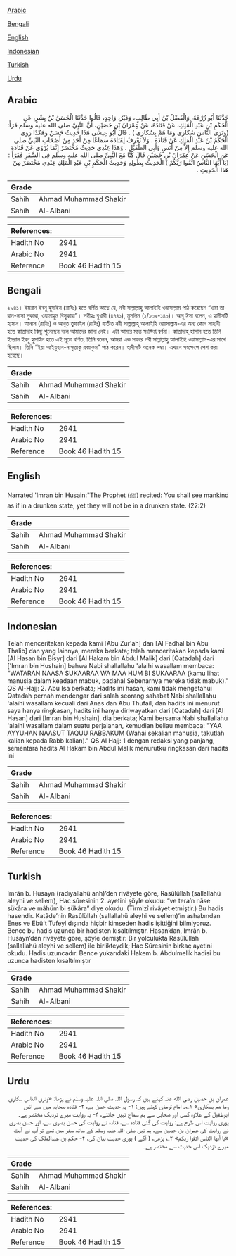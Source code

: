 [Arabic](#arabic)

[Bengali](#bengali)

[English](#english)

[Indonesian](#indonesian)

[Turkish](#turkish)

[Urdu](#urdu)

## Arabic


<div dir="rtl" lang="ar" style={{fontSize:'larger',backgroundColor:'#f8f9fa',padding:20}}>
حَدَّثَنَا أَبُو زُرْعَةَ، وَالْفَضْلُ بْنُ أَبِي طَالِبٍ، وَغَيْرُ، وَاحِدٍ، قَالُوا حَدَّثَنَا الْحَسَنُ بْنُ بِشْرٍ، عَنِ الْحَكَمِ بْنِ عَبْدِ الْمَلِكِ، عَنْ قَتَادَةَ، عَنْ عِمْرَانَ بْنِ حُصَيْنٍ، أَنَّ النَّبِيَّ صلى الله عليه وسلم قَرَأَ‏:‏ ‏(‏وَتَرَى النَّاسَ سُكَارَى وَمَا هُمْ بِسُكَارَى ‏)‏ ‏.‏ قَالَ أَبُو عِيسَى هَذَا حَدِيثٌ حَسَنٌ وَهَكَذَا رَوَى الْحَكَمُ بْنُ عَبْدِ الْمَلِكِ عَنْ قَتَادَةَ ‏.‏ وَلاَ نَعْرِفُ لِقَتَادَةَ سَمَاعًا مِنْ أَحَدٍ مِنْ أَصْحَابِ النَّبِيِّ صلى الله عليه وسلم إِلاَّ مِنْ أَنَسٍ وَأَبِي الطُّفَيْلِ ‏.‏ وَهَذَا عِنْدِي حَدِيثٌ مُخْتَصَرٌ إِنَّمَا يُرْوَى عَنْ قَتَادَةَ عَنِ الْحَسَنِ عَنْ عِمْرَانَ بْنِ حُصَيْنٍ قَالَ كُنَّا مَعَ النَّبِيِّ صلى الله عليه وسلم فِي السَّفَرِ فَقَرَأَ ‏:‏ ‏(‏يَا أَيُّهَا النَّاسُ اتَّقُوا رَبَّكُمْ ‏)‏ الْحَدِيثَ بِطُولِهِ وَحَدِيثُ الْحَكَمِ بْنِ عَبْدِ الْمَلِكِ عِنْدِي مُخْتَصَرٌ مِنْ هَذَا الْحَدِيثِ ‏.‏
</div>
<div style={{backgroundColor:'#f8f9fa',padding:20, marginBottom: 10}}><table> <thead> <tr> <th>Grade</th> <th></th> </tr> </thead> <tbody> <tr><td>Sahih</td><td>Ahmad Muhammad Shakir</td></tr><tr><td>Sahih</td><td>Al-Albani</td></tr></tbody></table><table> <thead> <tr> <th>References:</th> <th></th> </tr> </thead> <tbody><tr><td>Hadith No</td><td>2941</td></tr><tr><td>Arabic No</td><td>2941</td></tr><tr><td>Reference</td><td>Book 46 Hadith 15</td></tr></tbody></table></div>

## Bengali


<div dir="ltr" lang="bn" style={{fontSize:'larger',backgroundColor:'#f8f9fa',padding:20}}>
২৯৪১। ইমরান ইবনু হুসাইন (রাযিঃ) হতে বর্ণিত আছে যে, নবী সাল্লাল্লাহু আলাইহি ওয়াসাল্লাম পাঠ করেছেন “ওয়া তারান-নাসা সুকারা, ওয়ামাহুম বিসুকারা”। সহীহঃ বুখারী (৪৭৪১), মুসলিম (১/১৩৯-১৪০)। আবূ ঈসা বলেন, এ হাদীসটি হাসান। আনাস (রাযিঃ) ও আবূত তুফাইল (রাযিঃ) ব্যতীত নবী সাল্লাল্লাহু আলাইহি ওয়াসাল্লাম-এর অন্য কোন সাহাবী হতে কাতাদাহ কিছু শুনেছেন বলে আমাদের জানা নেই। এটা আমার মতে সংক্ষিপ্ত বর্ণনা। কাতাদাহ্ হাসান হতে তিনি ইমরান ইবনু হুসাইন হতে এই সূত্রে বর্ণিত, তিনি বলেন, আমরা এক সফরে নবী সাল্লাল্লাহু আলাইহি ওয়াসাল্লাম-এর সাথে ছিলাম। তিনি “ইয়া আইয়ুহান-নাসুত্তাকু রব্বাকুম" পাঠ করেন। হাদীসটি অনেক লম্বা। এখানে সংক্ষেপে পেশ করা হয়েছে।
</div>
<div style={{backgroundColor:'#f8f9fa',padding:20, marginBottom: 10}}><table> <thead> <tr> <th>Grade</th> <th></th> </tr> </thead> <tbody> <tr><td>Sahih</td><td>Ahmad Muhammad Shakir</td></tr><tr><td>Sahih</td><td>Al-Albani</td></tr></tbody></table><table> <thead> <tr> <th>References:</th> <th></th> </tr> </thead> <tbody><tr><td>Hadith No</td><td>2941</td></tr><tr><td>Arabic No</td><td>2941</td></tr><tr><td>Reference</td><td>Book 46 Hadith 15</td></tr></tbody></table></div>

## English


<div dir="ltr" lang="en" style={{fontSize:'larger',backgroundColor:'#f8f9fa',padding:20}}>
Narrated 'Imran bin Husain:"The Prophet (ﷺ) recited: You shall see mankind as if in a drunken state, yet they will not be in a drunken state. (22:2)
</div>
<div style={{backgroundColor:'#f8f9fa',padding:20, marginBottom: 10}}><table> <thead> <tr> <th>Grade</th> <th></th> </tr> </thead> <tbody> <tr><td>Sahih</td><td>Ahmad Muhammad Shakir</td></tr><tr><td>Sahih</td><td>Al-Albani</td></tr></tbody></table><table> <thead> <tr> <th>References:</th> <th></th> </tr> </thead> <tbody><tr><td>Hadith No</td><td>2941</td></tr><tr><td>Arabic No</td><td>2941</td></tr><tr><td>Reference</td><td>Book 46 Hadith 15</td></tr></tbody></table></div>

## Indonesian


<div dir="ltr" lang="id" style={{fontSize:'larger',backgroundColor:'#f8f9fa',padding:20}}>
Telah menceritakan kepada kami [Abu Zur'ah] dan [Al Fadhal bin Abu Thalib] dan yang lainnya, mereka berkata; telah menceritakan kepada kami [Al Hasan bin Bisyr] dari [Al Hakam bin Abdul Malik] dari [Qatadah] dari ['Imran bin Hushain] bahwa Nabi shallallahu 'alaihi wasallam membaca: "WATARAN NAASA SUKAARAA WA MAA HUM BI SUKAARAA (kamu lihat manusia dalam keadaan mabuk, padahal Sebenarnya mereka tidak mabuk)." QS Al-Hajj: 2. Abu Isa berkata; Hadits ini hasan, kami tidak mengetahui Qatadah pernah mendengar dari salah seorang sahabat Nabi shallallahu 'alaihi wasallam kecuali dari Anas dan Abu Thufail, dan hadits ini menurut saya hanya ringkasan, hadits ini hanya diriwayatkan dari [Qatadah] dari [Al Hasan] dari [Imran bin Hushain], dia berkata; Kami bersama Nabi shallallahu 'alaihi wasallam dalam suatu perjalanan, kemudian beliau membaca: "YAA AYYUHAN NAASUT TAQUU RABBAKUM (Wahai sekalian manusia, takutlah kalian kepada Rabb kalian)." QS Al Hajj: 1 dengan redaksi yang panjang, sementara hadits Al Hakam bin Abdul Malik menurutku ringkasan dari hadits ini
</div>
<div style={{backgroundColor:'#f8f9fa',padding:20, marginBottom: 10}}><table> <thead> <tr> <th>Grade</th> <th></th> </tr> </thead> <tbody> <tr><td>Sahih</td><td>Ahmad Muhammad Shakir</td></tr><tr><td>Sahih</td><td>Al-Albani</td></tr></tbody></table><table> <thead> <tr> <th>References:</th> <th></th> </tr> </thead> <tbody><tr><td>Hadith No</td><td>2941</td></tr><tr><td>Arabic No</td><td>2941</td></tr><tr><td>Reference</td><td>Book 46 Hadith 15</td></tr></tbody></table></div>

## Turkish


<div dir="ltr" lang="tr" style={{fontSize:'larger',backgroundColor:'#f8f9fa',padding:20}}>
Imrân b. Husayn (radıyallahü anh)’den rivâyete göre, Rasûlüllah (sallallahü aleyhi ve sellem), Hac sûresinin 2. ayetini şöyle okudu: “ve tera’n nâse sükâra ve mâhüm bi sükâra” diye okudu. (Tirmizî rivâyet etmiştir.) Bu hadis hasendir. Katâde’nin Rasûlüllah (sallallahü aleyhi ve sellem)’in ashabından Enes ve Ebû’t Tufeyl dışında hiçbir kimseden hadis işittiğini bilmiyoruz. Bence bu hadis uzunca bir hadisten kısaltılmıştır. Hasan’dan, Imrân b. Husayn’dan rivâyete göre, şöyle demiştir: Bir yolculukta Rasûlüllah (sallallahü aleyhi ve sellem) ile birlikteydik; Hac Sûresinin birkaç ayetini okudu. Hadis uzuncadır. Bence yukarıdaki Hakem b. Abdulmelik hadisi bu uzunca hadisten kısaltılmıştır
</div>
<div style={{backgroundColor:'#f8f9fa',padding:20, marginBottom: 10}}><table> <thead> <tr> <th>Grade</th> <th></th> </tr> </thead> <tbody> <tr><td>Sahih</td><td>Ahmad Muhammad Shakir</td></tr><tr><td>Sahih</td><td>Al-Albani</td></tr></tbody></table><table> <thead> <tr> <th>References:</th> <th></th> </tr> </thead> <tbody><tr><td>Hadith No</td><td>2941</td></tr><tr><td>Arabic No</td><td>2941</td></tr><tr><td>Reference</td><td>Book 46 Hadith 15</td></tr></tbody></table></div>

## Urdu


<div dir="rtl" lang="ur" style={{fontSize:'larger',backgroundColor:'#f8f9fa',padding:20}}>
عمران بن حصین رضی الله عنہ کہتے ہیں کہ رسول اللہ صلی اللہ علیہ وسلم نے پڑھا: «وترى الناس سكارى وما هم بسكارى» ۱؎۔ امام ترمذی کہتے ہیں: ۱- یہ حدیث حسن ہے، ۲- قتادہ صحابہ میں سے انس ابوطفیل کے علاوہ کسی اور صحابی سے ہم سماع نہیں جانتے، ۳- یہ روایت میرے نزدیک مختصر ہے۔ پوری روایت اس طرح ہے: روایت کی گئی قتادہ سے، قتادہ نے روایت کی حسن بصری سے، اور حسن بصری نے روایت کی عمران بن حصین سے، ہم نبی صلی اللہ علیہ وسلم کے ساتھ سفر میں تھے تو آپ نے آیت «يا أيها الناس اتقوا ربكم» ۲؎ پڑھی، ( آگے ) پوری حدیث بیان کی، ۴- حکم بن عبدالملک کی حدیث میرے نزدیک اس حدیث سے مختصر ہے۔
</div>
<div style={{backgroundColor:'#f8f9fa',padding:20, marginBottom: 10}}><table> <thead> <tr> <th>Grade</th> <th></th> </tr> </thead> <tbody> <tr><td>Sahih</td><td>Ahmad Muhammad Shakir</td></tr><tr><td>Sahih</td><td>Al-Albani</td></tr></tbody></table><table> <thead> <tr> <th>References:</th> <th></th> </tr> </thead> <tbody><tr><td>Hadith No</td><td>2941</td></tr><tr><td>Arabic No</td><td>2941</td></tr><tr><td>Reference</td><td>Book 46 Hadith 15</td></tr></tbody></table></div>